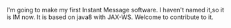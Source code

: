 I'm going to make my first Instant Message software.
I haven't named it,so it is IM now.
It is based on java8 with JAX-WS.
Welcome to contribute to it.
